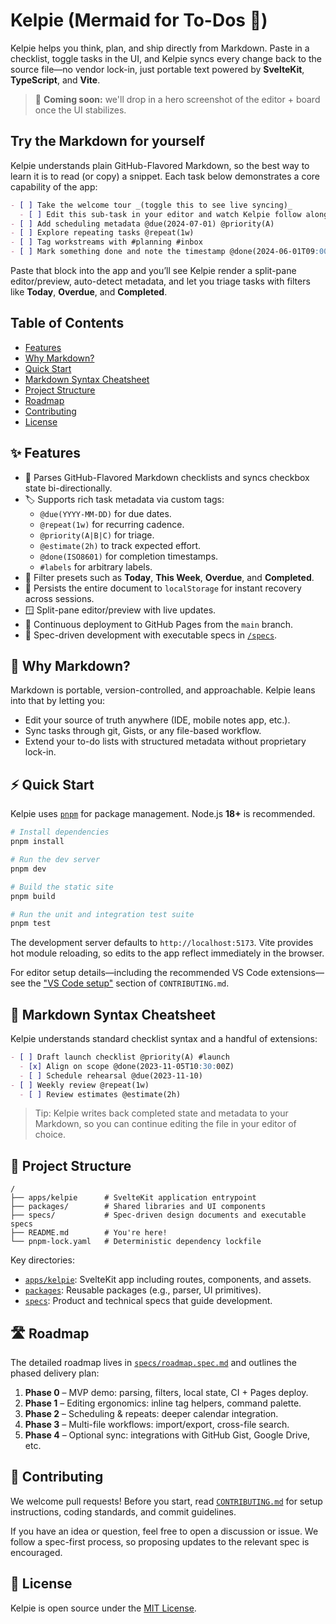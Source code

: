 # Kelpie (Mermaid for To-Dos 📝)

Kelpie helps you think, plan, and ship directly from Markdown. Paste in a checklist, toggle tasks in the UI, and Kelpie syncs every change back to the source file—no vendor lock-in, just portable text powered by **SvelteKit**, **TypeScript**, and **Vite**.

> 📸 **Coming soon:** we'll drop in a hero screenshot of the editor + board once the UI stabilizes.

## Try the Markdown for yourself

Kelpie understands plain GitHub-Flavored Markdown, so the best way to learn it is to read (or copy) a snippet. Each task below demonstrates a core capability of the app:

```markdown
- [ ] Take the welcome tour _(toggle this to see live syncing)_
  - [ ] Edit this sub-task in your editor and watch Kelpie follow along
- [ ] Add scheduling metadata @due(2024-07-01) @priority(A)
- [ ] Explore repeating tasks @repeat(1w)
- [ ] Tag workstreams with #planning #inbox
- [ ] Mark something done and note the timestamp @done(2024-06-01T09:00:00Z)
```

Paste that block into the app and you’ll see Kelpie render a split-pane editor/preview, auto-detect metadata, and let you triage tasks with filters like **Today**, **Overdue**, and **Completed**.

## Table of Contents

- [Features](#-features)
- [Why Markdown?](#-why-markdown)
- [Quick Start](#-quick-start)
- [Markdown Syntax Cheatsheet](#-markdown-syntax-cheatsheet)
- [Project Structure](#-project-structure)
- [Roadmap](#-roadmap)
- [Contributing](#-contributing)
- [License](#-license)

## ✨ Features

- 🔄 Parses GitHub-Flavored Markdown checklists and syncs checkbox state bi-directionally.
- 🏷️ Supports rich task metadata via custom tags:
  - `@due(YYYY-MM-DD)` for due dates.
  - `@repeat(1w)` for recurring cadence.
  - `@priority(A|B|C)` for triage.
  - `@estimate(2h)` to track expected effort.
  - `@done(ISO8601)` for completion timestamps.
  - `#labels` for arbitrary labels.
- 🧭 Filter presets such as **Today**, **This Week**, **Overdue**, and **Completed**.
- 💾 Persists the entire document to `localStorage` for instant recovery across sessions.
- 🪟 Split-pane editor/preview with live updates.
- 🚀 Continuous deployment to GitHub Pages from the `main` branch.
- 🧪 Spec-driven development with executable specs in [`/specs`](./specs).

## 🤔 Why Markdown?

Markdown is portable, version-controlled, and approachable. Kelpie leans into that by letting you:

- Edit your source of truth anywhere (IDE, mobile notes app, etc.).
- Sync tasks through git, Gists, or any file-based workflow.
- Extend your to-do lists with structured metadata without proprietary lock-in.

## ⚡ Quick Start

Kelpie uses [`pnpm`](https://pnpm.io) for package management. Node.js **18+** is recommended.

```bash
# Install dependencies
pnpm install

# Run the dev server
pnpm dev

# Build the static site
pnpm build

# Run the unit and integration test suite
pnpm test
```

The development server defaults to `http://localhost:5173`. Vite provides hot module reloading, so edits to the app reflect immediately in the browser.

For editor setup details—including the recommended VS Code extensions—see the ["VS Code setup"](./CONTRIBUTING.md#-vs-code-setup) section of `CONTRIBUTING.md`.

## 📝 Markdown Syntax Cheatsheet

Kelpie understands standard checklist syntax and a handful of extensions:

```markdown
- [ ] Draft launch checklist @priority(A) #launch
  - [x] Align on scope @done(2023-11-05T10:30:00Z)
  - [ ] Schedule rehearsal @due(2023-11-10)
- [ ] Weekly review @repeat(1w)
  - [ ] Review estimates @estimate(2h)
```

> Tip: Kelpie writes back completed state and metadata to your Markdown, so you can continue editing the file in your editor of choice.

## 🧱 Project Structure

```
/
├── apps/kelpie      # SvelteKit application entrypoint
├── packages/        # Shared libraries and UI components
├── specs/           # Spec-driven design documents and executable specs
├── README.md        # You're here!
└── pnpm-lock.yaml   # Deterministic dependency lockfile
```

Key directories:

- [`apps/kelpie`](./apps/kelpie): SvelteKit app including routes, components, and assets.
- [`packages`](./packages): Reusable packages (e.g., parser, UI primitives).
- [`specs`](./specs): Product and technical specs that guide development.

## 🛣 Roadmap

The detailed roadmap lives in [`specs/roadmap.spec.md`](./specs/roadmap.spec.md) and outlines the phased delivery plan:

1. **Phase 0** – MVP demo: parsing, filters, local state, CI + Pages deploy.
2. **Phase 1** – Editing ergonomics: inline tag helpers, command palette.
3. **Phase 2** – Scheduling & repeats: deeper calendar integration.
4. **Phase 3** – Multi-file workflows: import/export, cross-file search.
5. **Phase 4** – Optional sync: integrations with GitHub Gist, Google Drive, etc.

## 🤝 Contributing

We welcome pull requests! Before you start, read [`CONTRIBUTING.md`](./CONTRIBUTING.md) for setup instructions, coding standards, and commit guidelines.

If you have an idea or question, feel free to open a discussion or issue. We follow a spec-first process, so proposing updates to the relevant spec is encouraged.

## 📝 License

Kelpie is open source under the [MIT License](./LICENSE).
